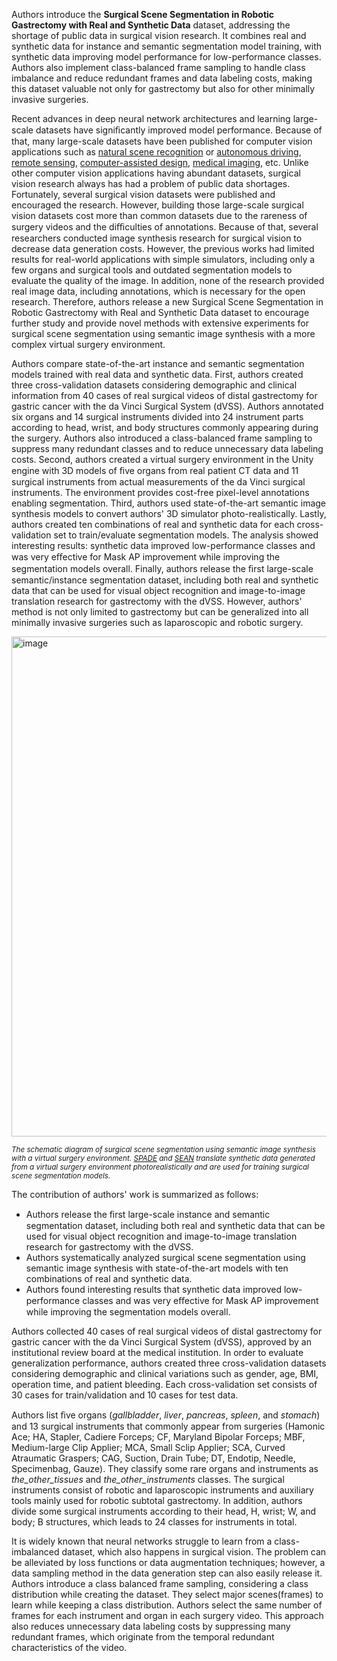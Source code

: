 Authors introduce the **Surgical Scene Segmentation in Robotic Gastrectomy with Real and Synthetic Data** dataset, addressing the shortage of public data in surgical vision research. It combines real and synthetic data for instance and semantic segmentation model training, with synthetic data improving model performance for low-performance classes. Authors also implement class-balanced frame sampling to handle class imbalance and reduce redundant frames and data labeling costs, making this dataset valuable not only for gastrectomy but also for other minimally invasive surgeries.

Recent advances in deep neural network architectures and learning large-scale datasets have signiﬁcantly improved model performance. Because of that, many large-scale datasets have been published for computer vision applications such as [natural scene recognition](https://link.springer.com/chapter/10.1007/978-3-319-10602-1_48) or [autonomous driving](https://arxiv.org/abs/1604.01685), [remote sensing](https://openaccess.thecvf.com/content_WACV_2020/papers/Bondi_BIRDSAI_A_Dataset_for_Detection_and_Tracking_in_Aerial_Thermal_WACV_2020_paper.pdf), [computer-assisted design](https://arxiv.org/abs/1812.06216), [medical imaging](https://openaccess.thecvf.com/content_CVPR_2020/papers/Yang_IntrA_3D_Intracranial_Aneurysm_Dataset_for_Deep_Learning_CVPR_2020_paper.pdf), etc. Unlike other computer vision applications having abundant datasets, surgical vision research always has had a problem of public data shortages. Fortunately, several surgical vision datasets were published and encouraged the research. However, building those large-scale surgical vision datasets cost more than common datasets due to the rareness of surgery videos and the diﬃculties of annotations. Because of that, several researchers conducted image synthesis research for surgical vision to decrease data generation costs. However, the previous works had limited results for real-world applications with simple simulators, including only a few organs and surgical tools and outdated segmentation models to evaluate the quality of the image. In addition, none of the research provided real image data, including annotations, which is necessary for the open research. Therefore, authors release a new Surgical Scene Segmentation in Robotic Gastrectomy with Real and Synthetic Data dataset to encourage further study and provide novel methods with extensive experiments for surgical scene segmentation using semantic image synthesis with a more complex virtual surgery environment.

Authors compare state-of-the-art instance and semantic segmentation models trained with real data and synthetic data. First, authors created three cross-validation datasets considering demographic and clinical information from 40 cases of real surgical videos of distal gastrectomy for gastric cancer with the da Vinci Surgical System (dVSS). Authors annotated six organs and 14 surgical instruments divided into 24 instrument parts according to head, wrist, and body structures commonly appearing during the surgery. Authors also introduced a class-balanced frame sampling to suppress many redundant classes and to reduce unnecessary data labeling costs. Second, authors created a virtual surgery environment in the Unity engine with 3D models of ﬁve organs from real patient CT data and 11 surgical instruments from actual measurements of the da Vinci surgical instruments. The environment provides cost-free pixel-level annotations enabling segmentation. Third, authors used state-of-the-art semantic image synthesis models to convert authors' 3D simulator photo-realistically. Lastly, authors created ten combinations of real and synthetic data for each cross-validation set to train/evaluate segmentation models. The analysis showed interesting results: synthetic data improved low-performance classes and was very eﬀective for Mask AP improvement while improving the segmentation models overall. Finally, authors release the ﬁrst large-scale semantic/instance segmentation dataset, including both real and synthetic data that can be used for visual object recognition and image-to-image translation research for gastrectomy with the dVSS. However, authors' method is not only limited to gastrectomy but can be generalized into all minimally invasive surgeries such as laparoscopic and robotic surgery.

<img src="https://i.ibb.co/k6WRTn0/Screenshot-2023-10-06-160547.png" alt="image" width="800">

<span style="font-size: smaller; font-style: italic;"> The schematic diagram of surgical scene segmentation using semantic image synthesis with a virtual surgery environment. [SPADE](https://openaccess.thecvf.com/content_CVPR_2019/html/Park_Semantic_Image_Synthesis_With_Spatially-Adaptive_Normalization_CVPR_2019_paper.html) and [SEAN](https://openaccess.thecvf.com/content_CVPR_2020/papers/Zhu_SEAN_Image_Synthesis_With_Semantic_Region-Adaptive_Normalization_CVPR_2020_paper.pdf) translate synthetic data generated from a virtual surgery environment photorealistically and are used for training surgical scene segmentation models. </span>

The contribution of authors' work is summarized as follows: 
- Authors release the ﬁrst large-scale instance and semantic segmentation dataset, including both real and synthetic data that can be used for visual object recognition and image-to-image translation research for gastrectomy with the dVSS. 
- Authors systematically analyzed surgical scene segmentation using semantic image synthesis with state-of-the-art models with ten combinations of real and synthetic data. 
- Authors found interesting results that synthetic data improved low-performance classes and was very eﬀective for Mask AP improvement while improving the segmentation models overall.

Authors collected 40 cases of real surgical videos of distal gastrectomy for gastric cancer with the da Vinci Surgical System (dVSS), approved by an institutional review board at the medical institution. In order to evaluate generalization performance, authors created three cross-validation datasets considering demographic and clinical variations such as gender, age, BMI, operation time, and patient bleeding. Each cross-validation set consists of 30 cases for train/validation and 10 cases for test data.

Authors list ﬁve organs (*gallbladder*, *liver*, *pancreas*, *spleen*, and *stomach*) and 13 surgical instruments that commonly appear from surgeries (Hamonic Ace; HA, Stapler, Cadiere Forceps; CF, Maryland Bipolar Forceps; MBF, Medium-large Clip Applier; MCA, Small Sclip Applier; SCA, Curved Atraumatic Graspers; CAG, Suction, Drain Tube; DT, Endotip, Needle, Specimenbag, Gauze). They classify some rare organs and instruments as *the_other_tissues* and *the_other_instruments* classes. The surgical instruments consist of robotic and laparoscopic instruments and auxiliary tools mainly used for robotic subtotal gastrectomy. In addition, authors divide some surgical instruments according to their head, H, wrist; W, and body; B structures, which leads to 24 classes for instruments in total. 

It is widely known that neural networks struggle to learn from a class-imbalanced dataset, which also happens in surgical vision. The problem can be alleviated by loss functions or data augmentation techniques; however, a data sampling method in the data generation step can also easily release it. Authors introduce a class balanced frame sampling, considering a class distribution while creating the dataset. They select major scenes(frames) to learn while keeping a class distribution. Authors select the same number of frames for each instrument and organ in each surgery video. This approach also reduces unnecessary data labeling costs by suppressing many redundant frames, which originate from the temporal redundant characteristics of the video.
